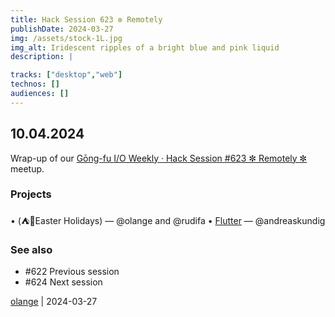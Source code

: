 ```yaml
---
title: Hack Session 623 ✼ Remotely
publishDate: 2024-03-27
img: /assets/stock-1L.jpg
img_alt: Iridescent ripples of a bright blue and pink liquid
description: |

tracks: ["desktop","web"]
technos: []
audiences: []
---
```


## 10.04.2024

Wrap-up of our [Gōng-fu I/O Weekly · Hack Session #623 ✼ Remotely ✼](https://www.meetup.com/fr-FR/gōngfuio/events/299936660/) meetup.

### Projects

• (⛺️🐇Easter Holidays) — @olange and @rudifa
• [Flutter](https://flutter.dev) — @andreaskundig

### See also

* #622 Previous session
* #624 Next session

[olange](https://github.com/olange) | 2024-03-27


